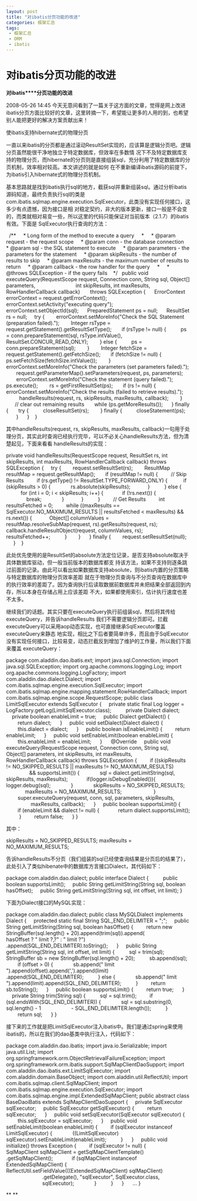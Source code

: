 ```yaml
---
layout: post
title: "对ibatis分页功能的改进"
categories: 框架汇总
tags: 
 - 框架汇总
 - ORM
 - ibatis
--- 
```


# 对ibatis分页功能的改进

**对ibatis****分页功能的改进**

2008-05-26 14:45
今天无意间看到了一篇关于这方面的文章，觉得是网上改进ibatis分页方面比较好的文章，这里转摘一下，希望能让更多的人用的到，也希望别人能把更好的解决方案贡献出来！

使ibatis支持hibernate式的物理分页

一直以来ibatis的分页都是通过滚动ResultSet实现的，应该算是逻辑分页吧。逻辑分页虽然能很干净地独立于特定数据库，但效率在多数情 况下不及特定数据库支持的物理分页，而hibernate的分页则是直接组装sql，充分利用了特定数据库的分页机制，效率相对较高。本文讲述的就是如何 在不重新编译ibatis源码的前提下，为ibatis引入hibernate式的物理分页机制。

基本思路就是找到ibatis执行sql的地方，截获sql并重新组装sql。通过分析ibatis源码知道，最终负责执行sql的类是 com.ibatis.sqlmap.engine.execution.SqlExecutor，此类没有实现任何接口，这多少有点遗憾，因为接口是相 对稳定契约，非大的版本更新，接口一般是不会变的，而类就相对易变一些，所以这里的代码只能保证对当前版本（2.1.7）的ibatis有效。下面是 SqlExecutor执行查询的方法：

  /**
    * Long form of the method to execute a query
    *
    * @param request - the request scope
    * @param conn - the database connection
    * @param sql - the SQL statement to execute
    * @param parameters - the parameters for the statement
    * @param skipResults - the number of results to skip
    * @param maxResults - the maximum number of results to return
    * @param callback - the row handler for the query
    *
    * @throws SQLException - if the query fails
   */
  public void executeQuery(RequestScope request, Connection conn, String sql, Object[] parameters,
                           int skipResults, int maxResults, RowHandlerCallback callback)
      throws SQLException {
     ErrorContext errorContext = request.getErrorContext();
     errorContext.setActivity("executing query");
     errorContext.setObjectId(sql);
     PreparedStatement ps = null;
     ResultSet rs = null;
    try {
       errorContext.setMoreInfo("Check the SQL Statement (preparation failed).");
       Integer rsType = request.getStatement().getResultSetType();
      if (rsType != null) {
         ps = conn.prepareStatement(sql, rsType.intValue(), ResultSet.CONCUR_READ_ONLY);
       } else {
         ps = conn.prepareStatement(sql);
       }
       Integer fetchSize = request.getStatement().getFetchSize();
      if (fetchSize != null) {
         ps.setFetchSize(fetchSize.intValue());
       }
       errorContext.setMoreInfo("Check the parameters (set parameters failed).");
       request.getParameterMap().setParameters(request, ps, parameters);
       errorContext.setMoreInfo("Check the statement (query failed).");
       ps.execute();
       rs = getFirstResultSet(ps);
      if (rs != null) {
         errorContext.setMoreInfo("Check the results (failed to retrieve results).");
         handleResults(request, rs, skipResults, maxResults, callback);
       }
      // clear out remaining results
      while (ps.getMoreResults());
     } finally {
      try {
         closeResultSet(rs);
       } finally {
         closeStatement(ps);
       }
     }
   }

其中handleResults(request, rs, skipResults, maxResults, callback)一句用于处理分页，其实此时查询已经执行完毕，可以不必关心handleResults方法，但为清楚起见，下面来看看 handleResults的实现：

private void handleResults(RequestScope request, ResultSet rs, int skipResults, int maxResults, RowHandlerCallback callback) throws SQLException {
    try {
       request.setResultSet(rs);
       ResultMap resultMap = request.getResultMap();
      if (resultMap != null) {
        // Skip Results
        if (rs.getType() != ResultSet.TYPE_FORWARD_ONLY) {
          if (skipResults > 0) {
             rs.absolute(skipResults);
           }
         } else {
          for (int i = 0; i < skipResults; i++) {
            if (!rs.next()) {
              break;
             }
           }
         }
        // Get Results
        int resultsFetched = 0;
        while ((maxResults == SqlExecutor.NO_MAXIMUM_RESULTS || resultsFetched < maxResults) && rs.next()) {
           Object[] columnValues = resultMap.resolveSubMap(request, rs).getResults(request, rs);
           callback.handleResultObject(request, columnValues, rs);
           resultsFetched++;
         }
       }
     } finally {
       request.setResultSet(null);
     }
   }

此处优先使用的是ResultSet的absolute方法定位记录，是否支持absolute取决于具体数据库驱动，但一般当前版本的数据库都支 持该方法，如果不支持则逐条跳过前面的记录。由此可以看出如果数据库支持absolute，则ibatis内置的分页策略与特定数据库的物理分页效率差距 就在于物理分页查询与不分页查询在数据库中的执行效率的差距了。因为查询执行后读取数据前数据库并未把结果全部返回到内存，所以本身在存储占用上应该差距 不大，如果都使用索引，估计执行速度也差不太多。

继续我们的话题。其实只要在executeQuery执行前组装sql，然后将其传给executeQuery，并告诉handleResults 我们不需要逻辑分页即可。拦截executeQuery可以采用aop动态实现，也可直接继承SqlExecutor覆盖executeQuery来静态 地实现，相比之下后者要简单许多，而且由于SqlExecutor没有实现任何接口，比较易变，动态拦截反到增加了维护的工作量，所以我们下面来覆盖 executeQuery：

package com.aladdin.dao.ibatis.ext;
import java.sql.Connection;
import java.sql.SQLException;
import org.apache.commons.logging.Log;
import org.apache.commons.logging.LogFactory;
import com.aladdin.dao.dialect.Dialect;
import com.ibatis.sqlmap.engine.execution.SqlExecutor;
import com.ibatis.sqlmap.engine.mapping.statement.RowHandlerCallback;
import com.ibatis.sqlmap.engine.scope.RequestScope;
public class LimitSqlExecutor extends SqlExecutor {
    private static final Log logger = LogFactory.getLog(LimitSqlExecutor.class);
    
    private Dialect dialect;
    private boolean enableLimit = true;
    public Dialect getDialect() {
        return dialect;
     }
    public void setDialect(Dialect dialect) {
        this.dialect = dialect;
     }
    public boolean isEnableLimit() {
        return enableLimit;
     }
    public void setEnableLimit(boolean enableLimit) {
        this.enableLimit = enableLimit;
     }
     @Override
    public void executeQuery(RequestScope request, Connection conn, String sql,
             Object[] parameters, int skipResults, int maxResults,
             RowHandlerCallback callback) throws SQLException {
        if ((skipResults != NO_SKIPPED_RESULTS || maxResults != NO_MAXIMUM_RESULTS)
                && supportsLimit()) {
             sql = dialect.getLimitString(sql, skipResults, maxResults);
            if(logger.isDebugEnabled()){
                 logger.debug(sql);
             }
             skipResults = NO_SKIPPED_RESULTS;
             maxResults = NO_MAXIMUM_RESULTS;            
         }
        super.executeQuery(request, conn, sql, parameters, skipResults,
                 maxResults, callback);
     }
    public boolean supportsLimit() {
        if (enableLimit && dialect != null) {
            return dialect.supportsLimit();
         }
        return false;
     }
}

其中：

skipResults = NO_SKIPPED_RESULTS;
maxResults = NO_MAXIMUM_RESULTS;

告诉handleResults不分页（我们组装的sql已经使查询结果是分页后的结果了），此处引入了类似hibenate中的数据库方言接口Dialect，其代码如下：

package com.aladdin.dao.dialect;
public interface Dialect {
    
    public boolean supportsLimit();
    public String getLimitString(String sql, boolean hasOffset);
    public String getLimitString(String sql, int offset, int limit);
}

下面为Dialect接口的MySQL实现：

package com.aladdin.dao.dialect;
public class MySQLDialect implements Dialect {
    protected static final String SQL_END_DELIMITER = ";";
    public String getLimitString(String sql, boolean hasOffset) {
        return new StringBuffer(sql.length() + 20).append(trim(sql)).append(
                 hasOffset ? " limit ?,?" : " limit ?")
                 .append(SQL_END_DELIMITER).toString();
     }
    public String getLimitString(String sql, int offset, int limit) {
         sql = trim(sql);
         StringBuffer sb = new StringBuffer(sql.length() + 20);
         sb.append(sql);
        if (offset > 0) {
             sb.append(" limit ").append(offset).append(',').append(limit)
                     .append(SQL_END_DELIMITER);
         } else {
             sb.append(" limit ").append(limit).append(SQL_END_DELIMITER);
         }
        return sb.toString();
     }
    public boolean supportsLimit() {
        return true;
     }
    private String trim(String sql) {
         sql = sql.trim();
        if (sql.endsWith(SQL_END_DELIMITER)) {
             sql = sql.substring(0, sql.length() - 1
                    - SQL_END_DELIMITER.length());
         }
        return sql;
     }
}

接下来的工作就是把LimitSqlExecutor注入ibatis中。我们是通过spring来使用ibatis的，所以在我们的dao基类中执行注入，代码如下：

package com.aladdin.dao.ibatis;
import java.io.Serializable;
import java.util.List;
import org.springframework.orm.ObjectRetrievalFailureException;
import org.springframework.orm.ibatis.support.SqlMapClientDaoSupport;
import com.aladdin.dao.ibatis.ext.LimitSqlExecutor;
import com.aladdin.domain.BaseObject;
import com.aladdin.util.ReflectUtil;
import com.ibatis.sqlmap.client.SqlMapClient;
import com.ibatis.sqlmap.engine.execution.SqlExecutor;
import com.ibatis.sqlmap.engine.impl.ExtendedSqlMapClient;
public abstract class BaseDaoiBatis extends SqlMapClientDaoSupport {
    private SqlExecutor sqlExecutor;
    public SqlExecutor getSqlExecutor() {
        return sqlExecutor;
     }
    public void setSqlExecutor(SqlExecutor sqlExecutor) {
        this.sqlExecutor = sqlExecutor;
     }
    public void setEnableLimit(boolean enableLimit) {
        if (sqlExecutor instanceof LimitSqlExecutor) {
             ((LimitSqlExecutor) sqlExecutor).setEnableLimit(enableLimit);
         }
     }
    public void initialize() throws Exception {
        if (sqlExecutor != null) {
             SqlMapClient sqlMapClient = getSqlMapClientTemplate()
                     .getSqlMapClient();
            if (sqlMapClient instanceof ExtendedSqlMapClient) {
                 ReflectUtil.setFieldValue(((ExtendedSqlMapClient) sqlMapClient)
                         .getDelegate(), "sqlExecutor", SqlExecutor.class,
                         sqlExecutor);
             }
         }
     }
     ...
}

** **
